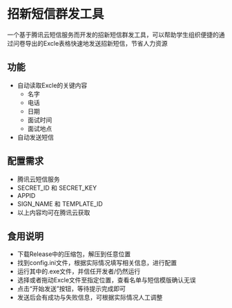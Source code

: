 # 招新短信群发工具
一个基于腾讯云短信服务而开发的招新短信群发工具，可以帮助学生组织便捷的通过问卷导出的Excle表格快速地发送招新短信，节省人力资源

## 功能
- 自动读取Excle的关键内容
    - 名字
    - 电话
    - 日期
    - 面试时间
    - 面试地点
- 自动发送短信

## 配置需求
- 腾讯云短信服务
- SECRET_ID 和 SECRET_KEY
- APPID
- SIGN_NAME 和 TEMPLATE_ID
- 以上内容均可在腾讯云获取

## 食用说明
- 下载Release中的压缩包，解压到任意位置
- 找到config.ini文件，根据实际情况填写相关信息，进行配置
- 运行其中的.exe文件，并信任开发者/仍然运行
- 选择或者拖动Excle文件至指定位置，查看名单与短信模版确认无误
- 点击“开始发送”按钮，等待提示完成即可
- 发送后会有成功与失败信息，可根据实际情况人工调整
